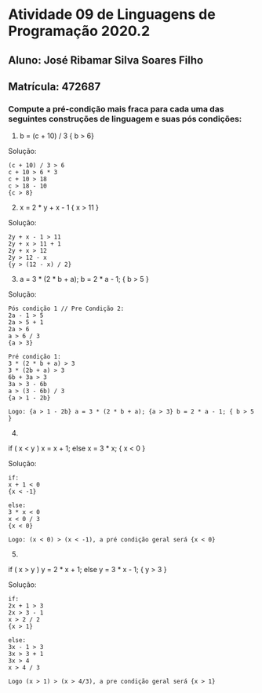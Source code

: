 # Atividade 09 de Linguagens de Programação 2020.2

## Aluno: José Ribamar Silva Soares Filho
## Matrícula: 472687

### Compute a pré-condição mais fraca para cada uma das seguintes construções de linguagem e suas pós condições:

1. b = (c + 10) / 3 { b > 6}

Solução:
```
(c + 10) / 3 > 6
c + 10 > 6 * 3
c + 10 > 18
c > 18 - 10
{c > 8}
```

2. x = 2 * y + x - 1 { x > 11 }

Solução:
```
2y + x - 1 > 11
2y + x > 11 + 1
2y + x > 12
2y > 12 - x
{y > (12 - x) / 2}
```

3. a = 3 * (2 * b + a); b = 2 * a - 1; { b > 5 }

Solução:
```
Pós condição 1 // Pre Condição 2:
2a - 1 > 5
2a > 5 + 1
2a > 6
a > 6 / 3
{a > 3}

Pré condição 1:
3 * (2 * b + a) > 3
3 * (2b + a) > 3
6b + 3a > 3
3a > 3 - 6b
a > (3 - 6b) / 3
{a > 1 - 2b}

Logo: {a > 1 - 2b} a = 3 * (2 * b + a); {a > 3} b = 2 * a - 1; { b > 5 }
```

4. 
if ( x < y ) 
    x = x + 1; 
else 
    x = 3 * x; 
{ x < 0 }

Solução:
```
if: 
x + 1 < 0
{x < -1}

else:
3 * x < 0
x < 0 / 3
{x < 0}

Logo: (x < 0) > (x < -1), a pré condição geral será {x < 0}
```

5. 
if ( x > y ) 
    y = 2 * x + 1; 
else 
    y = 3 * x - 1; 
{ y > 3 }

Solução: 
```
if:
2x + 1 > 3
2x > 3 - 1
x > 2 / 2
{x > 1}

else:
3x - 1 > 3
3x > 3 + 1
3x > 4
x > 4 / 3

Logo (x > 1) > (x > 4/3), a pre condição geral será {x > 1}
```